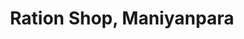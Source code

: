 ---
title: "Ration Shop, Maniyanpara"
url: /maniyampara/ration-shop-maniyanpara/
shop: convenience
---